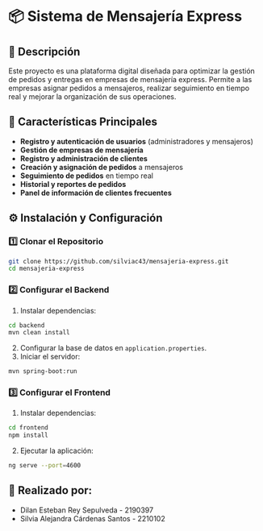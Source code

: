 # 📦 Sistema de Mensajería Express

## 📌 Descripción
Este proyecto es una plataforma digital diseñada para optimizar la gestión de pedidos y entregas en empresas de mensajería express. Permite a las empresas asignar pedidos a mensajeros, realizar seguimiento en tiempo real y mejorar la organización de sus operaciones. 

## 🚀 Características Principales
- **Registro y autenticación de usuarios** (administradores y mensajeros)
- **Gestión de empresas de mensajería**
- **Registro y administración de clientes**
- **Creación y asignación de pedidos** a mensajeros
- **Seguimiento de pedidos** en tiempo real
- **Historial y reportes de pedidos**
- **Panel de información de clientes frecuentes**


## ⚙️ Instalación y Configuración
### 1️⃣ Clonar el Repositorio
```bash
git clone https://github.com/silviac43/mensajeria-express.git
cd mensajeria-express
```
### 2️⃣ Configurar el Backend
1. Instalar dependencias:
```bash
cd backend
mvn clean install
```
2. Configurar la base de datos en `application.properties`.
3. Iniciar el servidor:
```bash
mvn spring-boot:run
```

### 3️⃣ Configurar el Frontend
1. Instalar dependencias:
```bash
cd frontend
npm install
```
2. Ejecutar la aplicación:
```bash
ng serve --port=4600
```

## 💬 Realizado por:
- Dilan Esteban Rey Sepulveda - 2190397
- Silvia Alejandra Cárdenas Santos - 2210102
